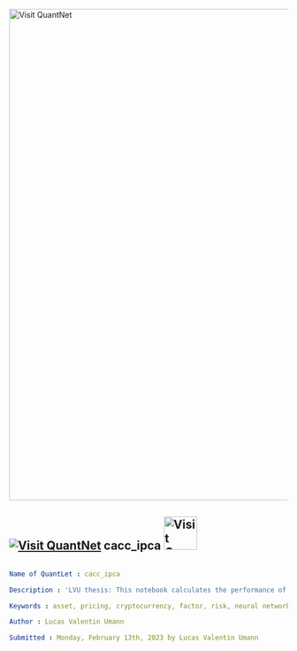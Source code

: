 [<img src="https://github.com/QuantLet/Styleguide-and-FAQ/blob/master/pictures/banner.png" width="888" alt="Visit QuantNet">](http://quantlet.de/)

## [<img src="https://github.com/QuantLet/Styleguide-and-FAQ/blob/master/pictures/qloqo.png" alt="Visit QuantNet">](http://quantlet.de/) **cacc_ipca** [<img src="https://github.com/QuantLet/Styleguide-and-FAQ/blob/master/pictures/QN2.png" width="60" alt="Visit QuantNet 2.0">](http://quantlet.de/)

```yaml

Name of QuantLet : cacc_ipca

Description : 'LVU thesis: This notebook calculates the performance of IPCA on the same data used for training of the Conditional Autoencoder.'

Keywords : asset, pricing, cryptocurrency, factor, risk, neural network, conditional, autoencoder

Author : Lucas Valentin Umann 

Submitted : Monday, February 13th, 2023 by Lucas Valentin Umann

```